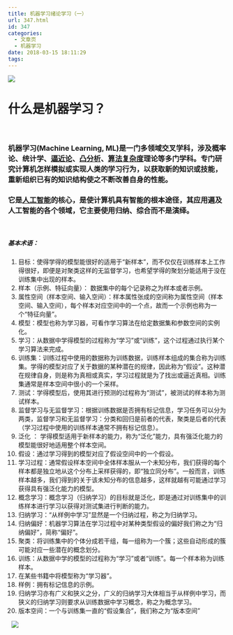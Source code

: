 ```yaml
---
title: 机器学习绪论学习（一）
url: 347.html
id: 347
categories:
  - 文章页
  - 机器学习
date: 2018-03-15 18:11:29
tags:
---
```


![](http://47.100.4.8/wp-content/uploads/2018/03/b8389b504fc2d562bb0ba4d9e01190ef76c66c86-300x166.png)

什么是机器学习？
========

 

### 机器学习(Machine Learning, ML)是一门多领域交叉学科，涉及概率论、统计学、[逼近论](https://baike.baidu.com/item/%E9%80%BC%E8%BF%91%E8%AE%BA)、[凸分析](https://baike.baidu.com/item/%E5%87%B8%E5%88%86%E6%9E%90)、[算法复杂度](https://baike.baidu.com/item/%E7%AE%97%E6%B3%95%E5%A4%8D%E6%9D%82%E5%BA%A6)理论等多门学科。专门研究计算机怎样模拟或实现人类的学习行为，以获取新的知识或技能，重新组织已有的知识结构使之不断改善自身的性能。

### 它是[人工智能](https://baike.baidu.com/item/%E4%BA%BA%E5%B7%A5%E6%99%BA%E8%83%BD)的核心，是使计算机具有智能的根本途径，其应用遍及人工智能的各个领域，它主要使用归纳、综合而不是演绎。

 

##### 基本术语：

1.  目标：使得学得的模型能很好的适用于“新样本”，而不仅仅在训练样本上工作得很好，即便是对聚类这样的无监督学习，也希望学得的聚划分能适用于没在训练集中出现的样本。
2.  样本（示例、特征向量）： 数据集中的每个记录称之为样本或者示例。
3.  属性空间（样本空间、输入空间）：样本属性张成的空间称为属性空间（样本空间、输入空间），每个样本对应空间中的一个点，故而一个示例也称为一个“特征向量”。
4.  模型：模型也称为学习器，可看作学习算法在给定数据集和参数空间的实例化。
5.  学习：从数据中学得模型的过程称为“学习”或“训练”，这个过程通过执行某个学习算法来完成。
6.  训练集：训练过程中使用的数据称为训练数据，训练样本组成的集合称为训练集。学得的模型对应了关于数据的某种潜在的规律，因此称为“假设”。这种潜在规律自身，则是称为真相或真实，学习过程就是为了找出或逼近真相。训练集通常是样本空间中很小的一个采样。
7.  测试：学得模型后，使用其进行预测的过程称为“测试”，被测试的样本称为测试样本。
8.  监督学习与无监督学习：根据训练数据是否拥有标记信息，学习任务可以分为两类，监督学习和无监督学习：分类和回归是前者的代表，聚类是后者的代表（学习过程中使用的训练样本通常不拥有标记信息）。
9.  泛化 ： 学得模型适用于新样本的能力，称为“泛化”能力，具有强泛化能力的模型能很好地适用整个样本空间。
10.  假设：通过学习得到的模型对应了假设空间中的一个假设。
11.  学习过程：通常假设样本空间中全体样本服从一个未知分布，我们获得的每个样本都是独立地从这个分布上采样获得的，即“独立同分布”。一般而言，训练样本越多，我们得到的关于该未知分布的信息越多，这样就越有可能通过学习获得具有强泛化能力的模型。
12.  概念学习：概念学习（归纳学习）的目标就是泛化，即是通过对训练集中的训练样本进行学习以获得对测试集进行判断的能力。
13.  归纳学习：“从样例中学习”显然是一个归纳过程，称之为归纳学习。
14.  归纳偏好：机器学习算法在学习过程中对某种类型假设的偏好我们称之为“归纳偏好”，简称“偏好”。
15.  聚类：将训练集中的个体分成若干组，每一组称为一个簇；这些自动形成的簇可能对应一些潜在的概念划分。
16.  训练：从数据中学的模型的过程称为“学习”或者“训练”。每一个样本称为训练样本。
17.  在某些书籍中将模型称为“学习器”。
18.  样例：拥有标记信息的示例。
19.  归纳学习亦有广义和狭义之分，广义的归纳学习大体相当于从样例中学习，而狭义的归纳学习则要求从训练数据中学习概念，称之为概念学习。
20.  版本空间：一个与训练集一直的“假设集合”，我们称之为“版本空间”

  ![](http://47.100.4.8/wp-content/uploads/2018/03/962bd40735fae6cd375f13ec05b30f2443a70f57-300x198.jpg)